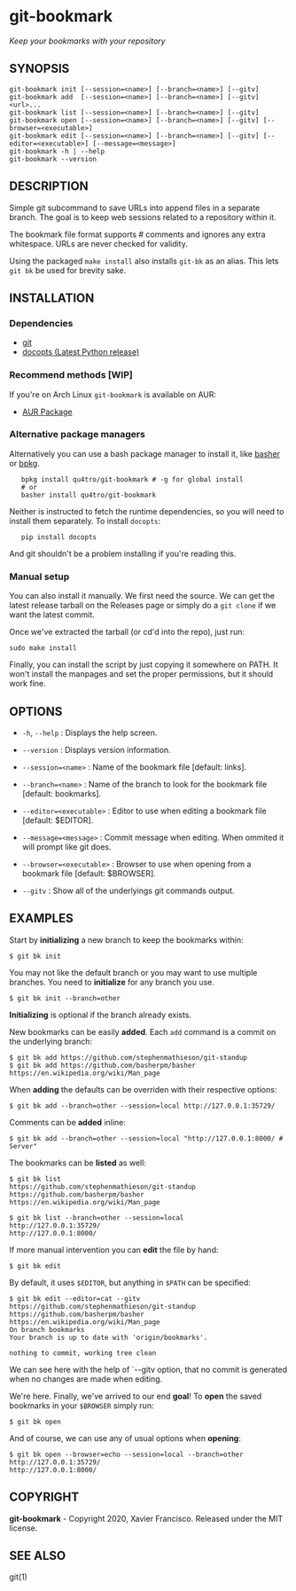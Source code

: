 # git-bookmark  
_Keep your bookmarks with your repository_

## SYNOPSIS
```
git-bookmark init [--session=<name>] [--branch=<name>] [--gitv]  
git-bookmark add  [--session=<name>] [--branch=<name>] [--gitv] <url>...  
git-bookmark list [--session=<name>] [--branch=<name>] [--gitv]  
git-bookmark open [--session=<name>] [--branch=<name>] [--gitv] [--browser=<executable>]
git-bookmark edit [--session=<name>] [--branch=<name>] [--gitv] [--editor=<executable>] [--message=<message>]  
git-bookmark -h | --help  
git-bookmark --version  
```

## DESCRIPTION

Simple git subcommand to save URLs into append files in a separate branch. The goal is to keep web sessions related to a repository within it.

The bookmark file format supports # comments and ignores any extra whitespace. URLs are never checked for validity.

Using the packaged `make install` also installs `git-bk` as an alias. This lets `git bk` be used for brevity sake.

## INSTALLATION

### Dependencies
- [git](https://git-scm.com/)
- [docopts (Latest Python release)](https://github.com/docopt/docopts)

### Recommend methods [WIP]

If you're on Arch Linux `git-bookmark` is available on AUR:
- [AUR Package](https://aur.archlinux.org/packages/git-bookmark/)

### Alternative package managers

Alternatively you can use a bash package manager to install it, like [basher](https://github.com/basherpm/basher) or [bpkg](https://github.com/bpkg/bpkg).

```
   bpkg install qu4tro/git-bookmark # -g for global install
   # or
   basher install qu4tro/git-bookmark
```
Neither is instructed to fetch the runtime dependencies, so you will need to install them separately.
To install `docopts`:
```
   pip install docopts
```
And git shouldn't be a problem installing if you're reading this.

### Manual setup

You can also install it manually. We first need the source. We can get the latest release tarball on the Releases page or simply do a `git clone` if we want the latest commit.

Once we've extracted the tarball (or cd'd into the repo), just run:

   `sudo make install`

Finally, you can install the script by just copying it somewhere on PATH.
It won't install the manpages and set the proper permissions, but it should work fine.

## OPTIONS

 * `-h`, `--help` :
   Displays the help screen.

 * `--version` :
   Displays version information.

 * `--session=<name>` :
   Name of the bookmark file [default: links].

 * `--branch=<name>` :
   Name of the branch to look for the bookmark file [default: bookmarks].

 * `--editor=<executable>` :
   Editor to use when editing a bookmark file [default: $EDITOR].

 * `--message=<message>` :
   Commit message when editing. When ommited it will prompt like git does.

 * `--browser=<executable>` :
   Browser to use when opening from a bookmark file [default: $BROWSER].

 * `--gitv` :
   Show all of the underlyings git commands output.

## EXAMPLES

Start by **initializing** a new branch to keep the bookmarks within:

    $ git bk init

You may not like the default branch or you may want to use multiple branches. You need to **initialize** for any branch you use.

    $ git bk init --branch=other

**Initializing** is optional if the branch already exists.

New bookmarks can be easily **added**. Each `add` command is a commit on the underlying branch:

    $ git bk add https://github.com/stephenmathieson/git-standup
    $ git bk add https://github.com/basherpm/basher https://en.wikipedia.org/wiki/Man_page

When **adding** the defaults can be overriden with their respective options:

    $ git bk add --branch=other --session=local http://127.0.0.1:35729/

Comments can be **added** inline:

    $ git bk add --branch=other --session=local "http://127.0.0.1:8000/ # Server"


The bookmarks can be **listed** as well:

    $ git bk list
    https://github.com/stephenmathieson/git-standup
    https://github.com/basherpm/basher
    https://en.wikipedia.org/wiki/Man_page

    $ git bk list --branch=other --session=local
    http://127.0.0.1:35729/
    http://127.0.0.1:8000/


If more manual intervention you can **edit** the file by hand:

    $ git bk edit

By default, it uses `$EDITOR`, but anything in `$PATH` can be specified:

    $ git bk edit --editor=cat --gitv
    https://github.com/stephenmathieson/git-standup
    https://github.com/basherpm/basher
    https://en.wikipedia.org/wiki/Man_page
    On branch bookmarks
    Your branch is up to date with 'origin/bookmarks'.

    nothing to commit, working tree clean

We can see here with the help of `--gitv option, that no commit is generated when no changes are made when editing.

We're here.
Finally, we've arrived to our end **goal**! To **open** the saved bookmarks in your `$BROWSER` simply run:

    $ git bk open

And of course, we can use any of usual options when **opening**:

    $ git bk open --browser=echo --session=local --branch=other
    http://127.0.0.1:35729/
    http://127.0.0.1:8000/


## COPYRIGHT

**git-bookmark** - Copyright 2020, Xavier Francisco.
Released under the MIT license.

## SEE ALSO

git(1)
